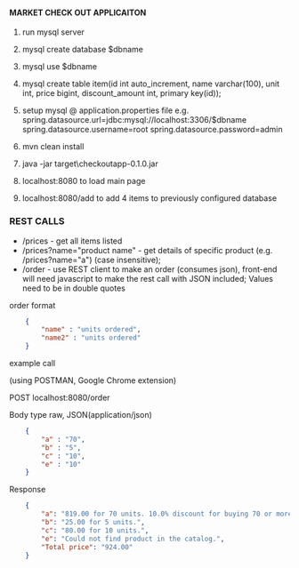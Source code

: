 #### MARKET CHECK OUT APPLICAITON ###
1. run mysql server
2. mysql create database $dbname
3. mysql use $dbname
4. mysql create table item(id int auto_increment, name varchar(100), unit int, price bigint, discount_amount int, primary key(id));
5. setup mysql @ application.properties file
	e.g.
		spring.datasource.url=jdbc:mysql://localhost:3306/$dbname
		spring.datasource.username=root
		spring.datasource.password=admin

6. mvn clean install
7. java -jar target\checkoutapp-0.1.0.jar
8. localhost:8080 to load main page
9. localhost:8080/add to add 4 items to previously configured database

### REST CALLS ###
* /prices - get all items listed
* /prices?name="product name" - get details of specific product (e.g. /prices?name="a") (case insensitive);
* /order - use REST client to make an order (consumes json), front-end will need javascript to make the rest call with JSON included; Values need to be in double quotes 

order format 
```json
    {	
    	"name" : "units ordered",		
    	"name2" : "units ordered"		
    }
```	

example call

(using POSTMAN, Google Chrome extension)

POST localhost:8080/order

Body type raw, JSON(application/json)
```json
    {
    	"a" : "70",
    	"b" : "5",
    	"c" : "10",
    	"e" : "10"
    } 
```
Response
```json
    {
        "a": "819.00 for 70 units. 10.0% discount for buying 70 or more.",
        "b": "25.00 for 5 units.",
        "c": "80.00 for 10 units.",
        "e": "Could not find product in the catalog.",
        "Total price": "924.00"
    }
```